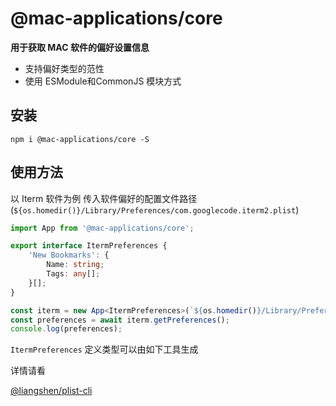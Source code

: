 # @mac-applications/core

**用于获取 MAC 软件的偏好设置信息**

- 支持偏好类型的范性
- 使用 ESModule和CommonJS 模块方式

## 安装

```shell
npm i @mac-applications/core -S
```

## 使用方法

以 Iterm 软件为例 传入软件偏好的配置文件路径(`${os.homedir()}/Library/Preferences/com.googlecode.iterm2.plist`)

```typescript
import App from '@mac-applications/core';

export interface ItermPreferences {
    'New Bookmarks': {
        Name: string;
        Tags: any[];
    }[];
}

const iterm = new App<ItermPreferences>(`${os.homedir()}/Library/Preferences/com.googlecode.iterm2.plist`);
const preferences = await iterm.getPreferences();
console.log(preferences);
```

`ItermPreferences` 定义类型可以由如下工具生成

详情请看

[@liangshen/plist-cli](https://www.npmjs.com/package/@liangshen/plist-cli?activeTab=readme)